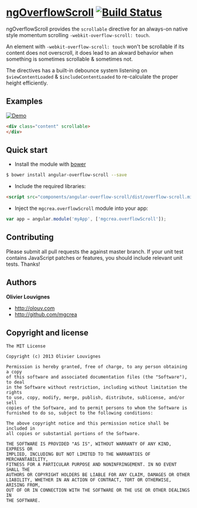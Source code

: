 # [ngOverflowScroll](http://mgcrea.github.com/angular-overflow-scroll) [![Build Status](https://secure.travis-ci.org/mgcrea/angular-overflow-scroll.png?branch=master)](http://travis-ci.org/#!/mgcrea/angular-overflow-scroll)

ngOverflowScroll provides the `scrollable` directive for an always-on native style momentum scrolling `-webkit-overflow-scroll: touch`.

An element with `-webkit-overflow-scroll: touch` won't be scrollable if its content does not overscroll, it does lead to an akward behavior when something is sometimes scrollable & sometimes not.

The directives has a built-in debounce system listening on `$viewContentLoaded` & `$includeContentLoaded` to re-calculate the proper height efficiently.



## Examples

[![Demo](http://mgcrea.github.io/angular-overflow-scroll/images/demo.gif)](http://mgcrea.github.com/angular-overflow-scroll)

``` html
<div class="content" scrollable>
</div>
```



## Quick start

+ Install the module with [bower](http://bower.io/)

``` bash
$ bower install angular-overflow-scroll --save
```

+ Include the required libraries:

>
``` html
<script src="components/angular-overflow-scroll/dist/overflow-scroll.min.js"></script>
```

+ Inject the `mgcrea.overflowScroll` module into your app:

>
``` javascript
var app = angular.module('myApp', ['mgcrea.overflowScroll']);
```



## Contributing

Please submit all pull requests the against master branch. If your unit test contains JavaScript patches or features, you should include relevant unit tests. Thanks!



## Authors

**Olivier Louvignes**

+ http://olouv.com
+ http://github.com/mgcrea



## Copyright and license

	The MIT License

	Copyright (c) 2013 Olivier Louvignes

	Permission is hereby granted, free of charge, to any person obtaining a copy
	of this software and associated documentation files (the "Software"), to deal
	in the Software without restriction, including without limitation the rights
	to use, copy, modify, merge, publish, distribute, sublicense, and/or sell
	copies of the Software, and to permit persons to whom the Software is
	furnished to do so, subject to the following conditions:

	The above copyright notice and this permission notice shall be included in
	all copies or substantial portions of the Software.

	THE SOFTWARE IS PROVIDED "AS IS", WITHOUT WARRANTY OF ANY KIND, EXPRESS OR
	IMPLIED, INCLUDING BUT NOT LIMITED TO THE WARRANTIES OF MERCHANTABILITY,
	FITNESS FOR A PARTICULAR PURPOSE AND NONINFRINGEMENT. IN NO EVENT SHALL THE
	AUTHORS OR COPYRIGHT HOLDERS BE LIABLE FOR ANY CLAIM, DAMAGES OR OTHER
	LIABILITY, WHETHER IN AN ACTION OF CONTRACT, TORT OR OTHERWISE, ARISING FROM,
	OUT OF OR IN CONNECTION WITH THE SOFTWARE OR THE USE OR OTHER DEALINGS IN
	THE SOFTWARE.
